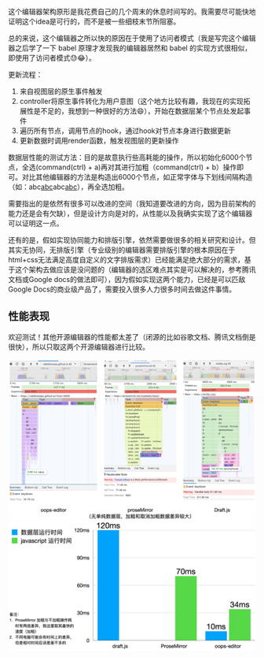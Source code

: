 这个编辑器架构原形是我花费自己的几个周末的休息时间写的。我需要尽可能快地证明这个idea是可行的，而不是被一些细枝末节所阻塞。

总的来说，这个编辑器之所以快的原因在于使用了访问者模式（我是写完这个编辑器之后学了一下 babel 原理才发现我的编辑器居然和 babel 的实现方式很相似，即使用了访问者模式😓😂）。

更新流程：
1. 来自视图层的原生事件触发
2. controller将原生事件转化为用户意图（这个地方比较有趣，我现在的实现拓展性是不足的，我想到一种很好的方法😄），开始在数据层某个节点处发起事件
3. 遍历所有节点，调用节点的hook，通过hook对节点本身进行数据更新
4. 更新数据时调用render函数，触发视图层的更新操作

数据层性能的测试方法：目的是故意执行些高耗能的操作，所以初始化6000个节点，全选(command(ctrl) + a)再对其进行加粗（command(ctrl) + b）操作即可。对比其他编辑器的方法是构造出6000个节点，如正常字体与下划线间隔构造（如：abc<ins>abc</ins>abc<ins>abc</ins>），再全选加粗。

需要指出的是依然有很多可以改进的空间（我知道要改进的方向，因为目前架构的能力还是会有欠缺），但是设计方向是对的，从性能以及我确实实现了这个编辑器可以证明这一点。

还有的是，假如实现协同能力和排版引擎，依然需要做很多的相关研究和设计。但其实无协同，无排版引擎（专业级别的编辑器需要排版引擎的根本原因在于html+css无法满足高度自定义的文字排版需求）已经能满足绝大部分的需求，基于这个架构去做应该是没问题的（编辑器的选区难点其实是可以解决的，参考腾讯文档或Google docs的做法即可），因为假如实现这两个能力，已经是可以匹敌Google Docs的商业级产品了，需要投入很多人力很多时间去做这件事情。

## 性能表现

欢迎测试！其他开源编辑器的性能都太差了（闭源的比如谷歌文档、腾讯文档倒是很快），所以只取这两个开源编辑器进行比较。

![avatar](./perf.png)
![avatar](./graph.png)
